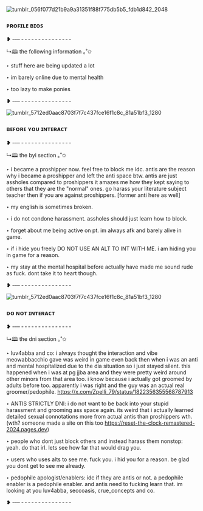 ![tumblr_056f077d21b9a9a31351f88f775db5b5_fdb1d842_2048](https://github.com/user-attachments/assets/b0c1177f-9b7c-48f6-9ae4-82a322d3c681)

### ᴘʀᴏꜰɪʟᴇ ʙɪᴏꜱ

❥ ‑‑‑‑ ‑ ‑ ‑ ‑ ‑ ‑ ‑ ‑ ‑ ‑ ‑ ‑ ‑ ‑ ‑

↳🕮 the following information ｡˚✩

‣ stuff here are being updated a lot

‣ im barely online due to mental health

‣ too lazy to make ponies

❥ ‑‑‑‑ ‑ ‑ ‑ ‑ ‑ ‑ ‑ ‑ ‑ ‑ ‑ ‑ ‑ ‑ ‑

![tumblr_5712ed0aac8703f7f7c437fce16f1c8c_81a51bf3_1280](https://github.com/user-attachments/assets/761e6216-4578-47fd-a67b-1262acaacea7)

### ʙᴇꜰᴏʀᴇ ʏᴏᴜ ɪɴᴛᴇʀᴀᴄᴛ
❥ ‑‑‑‑ ‑ ‑ ‑ ‑ ‑ ‑ ‑ ‑ ‑ ‑ ‑ ‑ ‑ ‑ ‑

↳🕮 the byi section ｡˚✩

‣ i became a proshipper now. feel free to block me idc. antis are the reason why i became a proshipper and left the anti space btw. antis are just assholes compared to proshippers it amazes me how they kept saying to others that they are the "normal" ones. go harass your literature subject teacher then if you are against proshippers. [former anti here as well]

‣ my english is sometimes broken.

‣ i do not condone harassment. assholes should just learn how to block.

‣ forget about me being active on pt. im always afk and barely alive in game.

‣ if i hide you freely DO NOT USE AN ALT TO INT WITH ME. i am hiding you in game for a reason.

‣ my stay at the mental hospital before actually have made me sound rude as fuck. dont take it to heart though.

❥ ‑‑‑‑ ‑ ‑ ‑ ‑ ‑ ‑ ‑ ‑ ‑ ‑ ‑ ‑ ‑ ‑ ‑

![tumblr_5712ed0aac8703f7f7c437fce16f1c8c_81a51bf3_1280](https://github.com/user-attachments/assets/761e6216-4578-47fd-a67b-1262acaacea7)

### ᴅᴏ ɴᴏᴛ ɪɴᴛᴇʀᴀᴄᴛ
❥ ‑‑‑‑ ‑ ‑ ‑ ‑ ‑ ‑ ‑ ‑ ‑ ‑ ‑ ‑ ‑ ‑ ‑

↳🕮 the dni section ｡˚✩

‣ luv4abba and co: i always thought the interaction and vibe meowabbacchio gave was weird in game even back then when i was an anti and mental hospitalized due to the dia situation so i just stayed silent. this happened when i was at pg jjba area and they were pretty weird around other minors from that area too. i know because i actually got groomed by adults before too. apparently i was right and the guy was an actual real groomer/pedophile. https://x.com/Zpelli_79/status/1822356355568787913 

‣ ANTIS STRICTLY DNI: i do not want to be back into your stupid harassment and grooming ass space again. its weird that i actually learned detailed sexual connotations more from actual antis than proshippers wth. (wth? someone made a site on this too https://reset-the-clock-remastered-2024.pages.dev)

‣ people who dont just block others and instead harass them nonstop: yeah. do that irl. lets see how far that would drag you.

‣ users who uses alts to see me. fuck you. i hid you for a reason. be glad you dont get to see me already.

‣ pedophile apologist/enablers: idc if they are antis or not. a pedophile enabler is a pedophile enabler. and antis need to fucking learn that. im looking at you luv4abba, seccoasis, crue_concepts and co.

❥ ‑‑‑‑ ‑ ‑ ‑ ‑ ‑ ‑ ‑ ‑ ‑ ‑ ‑ ‑ ‑ ‑ ‑
